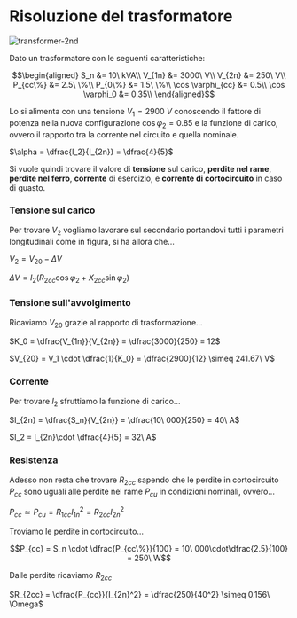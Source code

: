 # Risoluzione del trasformatore  

![transformer-2nd](https://github.com/user-attachments/assets/7921de1b-d5fa-4791-a317-07bb268e5f54)  

Dato un trasformatore con le seguenti caratteristiche:  

```math
\begin{aligned}
    S_n &= 10\ kVA\\
    V_{1n} &= 3000\ V\\
    V_{2n} &= 250\ V\\
    P_{cc\%} &= 2.5\ \%\\
    P_{0\%} &= 1.5\ \%\\
    \cos \varphi_{cc} &= 0.5\\
    \cos \varphi_0 &= 0.35\\
\end{aligned}
```

Lo si alimenta con una tensione $V_1 = 2900\ V$ conoscendo il fattore di potenza nella nuova configurazione $\cos \varphi_2 = 0.85$ e la funzione di carico, ovvero il rapporto tra la corrente nel circuito e quella nominale.  

$\alpha = \dfrac{I_2}{I_{2n}} = \dfrac{4}{5}$  

Si vuole quindi trovare il valore di **tensione** sul carico, **perdite nel rame**, **perdite nel ferro**, **corrente** di esercizio, e **corrente di cortocircuito** in caso di guasto.  

### Tensione sul carico  

Per trovare $V_2$ vogliamo lavorare sul secondario portandovi tutti i parametri longitudinali come in figura, si ha allora che...  

$V_2 = V_{20} - \Delta V$  

$\Delta V = I_2\bigg(R_{2cc}\cos\varphi_2 + X_{2cc}\sin\varphi_2\bigg)$  

### Tensione sull'avvolgimento  

Ricaviamo $V_{20}$ grazie al rapporto di trasformazione...  

$K_0 = \dfrac{V_{1n}}{V_{2n}} = \dfrac{3000}{250} = 12$  

$V_{20} = V_1 \cdot \dfrac{1}{K_0} = \dfrac{2900}{12} \simeq 241.67\ V$  

### Corrente  

Per trovare $I_2$ sfruttiamo la funzione di carico...  

$I_{2n} = \dfrac{S_n}{V_{2n}} = \dfrac{10\ 000}{250} = 40\ A$  

$I_2 = I_{2n}\cdot \dfrac{4}{5} = 32\ A$  

### Resistenza  

Adesso non resta che trovare $R_{2cc}$ sapendo che le perdite in cortocircuito $P_{cc}$ sono uguali alle perdite nel rame $P_{cu}$ in condizioni nominali, ovvero...  

$P_{cc} \simeq P_{cu} = R_{1cc}I_{1n}^2 = R_{2cc}I_{2n}^2$  

Troviamo le perdite in cortocircuito...  

```math
P_{cc} = S_n \cdot \dfrac{P_{cc\%}}{100} = 10\ 000\cdot\dfrac{2.5}{100} = 250\ W
```

Dalle perdite ricaviamo $R_{2cc}$  

$R_{2cc} = \dfrac{P_{cc}}{I_{2n}^2} = \dfrac{250}{40^2} \simeq 0.156\ \Omega$  

